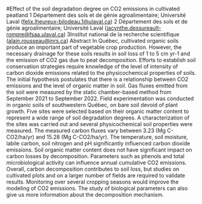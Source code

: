 #Effect of the soil degradation degree on CO2 emissions in cultivated peatland
1 Département des sols et de génie agroalimentaire; Université Laval (felix.lheureux-bilodeau.1@ulaval.ca) 2 Département des sols et de génie agroalimentaire; Université Laval (jacynthe.dessureault-rompre@fsaa.ulaval.ca)
3Institut national de la recherche scientifique (alain.rousseau@inrs.ca)
Abstract
In Québec, cultivated organic soils produce an important part of vegetable crop production. However, the necessary drainage for these soils results in soil loss of 1 to 5 cm yr-1 and the emission of CO2 gas due to peat decomposition. Efforts to establish soil conservation strategies require knowledge of the level of intensity of carbon dioxide emissions related to the physicochemical properties of soils. The initial hypothesis postulates that there is a relationship between CO2 emissions and the level of organic matter in soil.
Gas fluxes emitted from the soil were measured by the static chamber-based method from September 2021 to September 2022. Field experimentation was conducted in organic soils of southwestern Québec, on bare soil devoid of plant growth. Five sites were selected based on their organic matter content to represent a wide range of soil degradation degrees. A characterization of the sites was carried out and several physicochemical soil properties were measured.
The measured carbon fluxes vary between 3.23 (Mg C-CO2/ha/yr) and 15.28 (Mg C-CO2/ha/yr). The temperature, soil moisture, labile carbon, soil nitrogen and pH significantly influenced carbon dioxide emissions. Soil organic matter content does not have significant impact on carbon losses by decomposition. Parameters such as phenols and total microbiological activity can influence annual cumulative CO2 emissions.
Overall, carbon decomposition contributes to soil loss, but studies on cultivated plots and on a larger number of fields are required to validate results. Monitoring over several cropping seasons would improve the modeling of CO2 emissions. The study of biological parameters can also give us more information about the decomposition mechanism.
